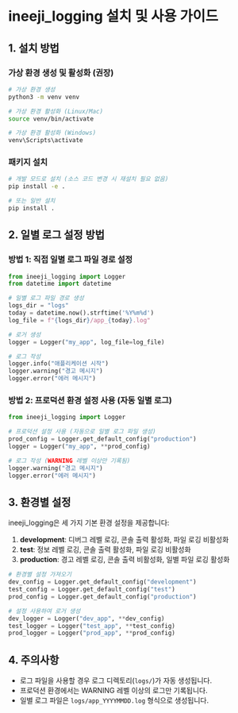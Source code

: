 # ineeji_logging 설치 및 사용 가이드

## 1. 설치 방법

### 가상 환경 생성 및 활성화 (권장)

```bash
# 가상 환경 생성
python3 -m venv venv

# 가상 환경 활성화 (Linux/Mac)
source venv/bin/activate

# 가상 환경 활성화 (Windows)
venv\Scripts\activate
```

### 패키지 설치

```bash
# 개발 모드로 설치 (소스 코드 변경 시 재설치 필요 없음)
pip install -e .

# 또는 일반 설치
pip install .
```

## 2. 일별 로그 설정 방법

### 방법 1: 직접 일별 로그 파일 경로 설정

```python
from ineeji_logging import Logger
from datetime import datetime

# 일별 로그 파일 경로 생성
logs_dir = "logs"
today = datetime.now().strftime('%Y%m%d')
log_file = f"{logs_dir}/app_{today}.log"

# 로거 생성
logger = Logger("my_app", log_file=log_file)

# 로그 작성
logger.info("애플리케이션 시작")
logger.warning("경고 메시지")
logger.error("에러 메시지")
```

### 방법 2: 프로덕션 환경 설정 사용 (자동 일별 로그)

```python
from ineeji_logging import Logger

# 프로덕션 설정 사용 (자동으로 일별 로그 파일 생성)
prod_config = Logger.get_default_config("production")
logger = Logger("my_app", **prod_config)

# 로그 작성 (WARNING 레벨 이상만 기록됨)
logger.warning("경고 메시지")
logger.error("에러 메시지")
```

## 3. 환경별 설정

ineeji_logging은 세 가지 기본 환경 설정을 제공합니다:

1. **development**: 디버그 레벨 로깅, 콘솔 출력 활성화, 파일 로깅 비활성화
2. **test**: 정보 레벨 로깅, 콘솔 출력 활성화, 파일 로깅 비활성화
3. **production**: 경고 레벨 로깅, 콘솔 출력 비활성화, 일별 파일 로깅 활성화

```python
# 환경별 설정 가져오기
dev_config = Logger.get_default_config("development")
test_config = Logger.get_default_config("test")
prod_config = Logger.get_default_config("production")

# 설정 사용하여 로거 생성
dev_logger = Logger("dev_app", **dev_config)
test_logger = Logger("test_app", **test_config)
prod_logger = Logger("prod_app", **prod_config)
```

## 4. 주의사항

- 로그 파일을 사용할 경우 로그 디렉토리(`logs/`)가 자동 생성됩니다.
- 프로덕션 환경에서는 WARNING 레벨 이상의 로그만 기록됩니다.
- 일별 로그 파일은 `logs/app_YYYYMMDD.log` 형식으로 생성됩니다. 